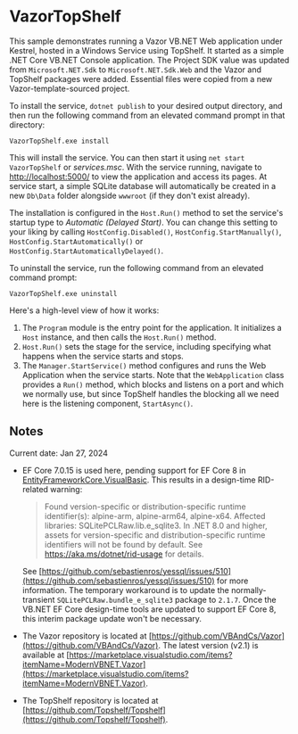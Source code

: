 # VazorTopShelf

This sample demonstrates running a Vazor VB.NET Web application under Kestrel, hosted in a Windows Service using TopShelf. It started as a simple .NET Core VB.NET Console application. The Project SDK value was updated from `Microsoft.NET.Sdk` to `Microsoft.NET.Sdk.Web` and the Vazor and TopShelf packages were added. Essential files were copied from a new Vazor-template-sourced project.

To install the service, `dotnet publish` to your desired output directory, and then run the following command from an elevated command prompt in that directory:

`VazorTopShelf.exe install`

This will install the service. You can then start it using `net start VazorTopShelf` or *services.msc*. With the service running, navigate to [http://localhost:5000/](http://localhost:5000/) to view the application and access its pages. At service start, a simple SQLite database will automatically be created in a new `Db\Data` folder alongside `wwwroot` (if they don't exist already).

The installation is configured in the `Host.Run()` method to set the service's startup type to *Automatic (Delayed Start)*. You can change this setting to your liking by calling `HostConfig.Disabled()`, `HostConfig.StartManually()`, `HostConfig.StartAutomatically()` or `HostConfig.StartAutomaticallyDelayed()`.

To uninstall the service, run the following command from an elevated command prompt:

`VazorTopShelf.exe uninstall`

Here's a high-level view of how it works:

1. The `Program` module is the entry point for the application. It initializes a `Host` instance, and then calls the `Host.Run()` method.
2. `Host.Run()` sets the stage for the service, including specifying what happens when the service starts and stops.
3. The `Manager.StartService()` method configures and runs the Web Application when the service starts. Note that the `WebApplication` class provides a `Run()` method, which blocks and listens on a port and which we normally use, but since TopShelf handles the blocking all we need here is the listening component, `StartAsync()`.

## Notes

Current date: Jan 27, 2024

- EF Core 7.0.15 is used here, pending support for EF Core 8 in [EntityFrameworkCore.VisualBasic](https://www.nuget.org/packages/EntityFrameworkCore.VisualBasic/). This results in a design-time RID-related warning:

  > Found version-specific or distribution-specific runtime identifier(s): alpine-arm, alpine-arm64, alpine-x64. Affected libraries: SQLitePCLRaw.lib.e_sqlite3. In .NET 8.0 and higher, assets for version-specific and distribution-specific runtime identifiers will not be found by default. See https://aka.ms/dotnet/rid-usage for details.

  See [https://github.com/sebastienros/yessql/issues/510](https://github.com/sebastienros/yessql/issues/510) for more information. The temporary workaround is to update the normally-transient `SQLitePCLRaw.bundle_e_sqlite3` package to `2.1.7`. Once the VB.NET EF Core design-time tools are updated to support EF Core 8, this interim package update won't be necessary.

- The Vazor repository is located at [https://github.com/VBAndCs/Vazor](https://github.com/VBAndCs/Vazor). The latest version (v2.1) is available at [https://marketplace.visualstudio.com/items?itemName=ModernVBNET.Vazor](https://marketplace.visualstudio.com/items?itemName=ModernVBNET.Vazor).
- The TopShelf repository is located at [https://github.com/Topshelf/Topshelf](https://github.com/Topshelf/Topshelf).
